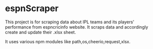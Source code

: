 # espnScraper

This project is for scraping data about IPL teams and its players' performance from espncricinfo website.
It scraps data and accordingly create and update their .xlsx sheet.

It uses various npm modules like path,os,cheerio,request,xlsx.
